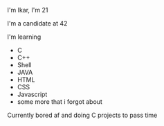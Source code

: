 I'm Ikar, I'm 21

I'm a candidate at 42

I'm learning
- C
- C++
- Shell
- JAVA
- HTML
- CSS
- Javascript
- some more that i forgot about

Currently bored af and doing C projects to pass time
